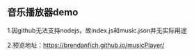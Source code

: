 ## 音乐播放器demo

1.因github无法支持nodejs，故index.js和music.json并无实际用途

2.预览地址：https://brendanfich.github.io/musicPlayer/
